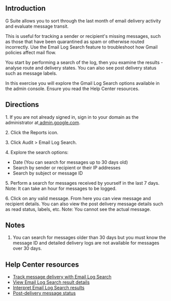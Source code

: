 ## Introduction

G Suite allows you to sort through the last month of email delivery activity and evaluate message transit.

This is useful for tracking a sender or recipient's missing messages, such as those that have been quarantined as spam or otherwise routed incorrectly. Use the Email Log Search feature to troubleshoot how Gmail policies affect mail flow.

You start by performing a search of the log, then you examine the results - analyse route and delivery states. You can also see post delivery status such as message labels.

In this exercise you will explore the Gmail Log Search options available in the admin console. Ensure you read the Help Center resources.

## Directions

1\. If you are not already signed in, sign in to your domain as the administrator at[ admin.google.com](https://admin.google.com/).

2\. Click the Reports icon.

3\. Click Audit > Email Log Search.

4\. Explore the search options:

-   Date (You can search for messages up to 30 days old)
-   Search by sender or recipient or their IP addresses
-   Search by subject or message ID

5\. Perform a search for messages received by yourself in the last 7 days. Note: It can take an hour for messages to be logged.

6\. Click on any valid message. From here you can view message and recipient details. You can also view the post delivery message details such as read status, labels, etc. Note: You cannot see the actual message.

## Notes

1.  You can search for messages older than 30 days but you must know the message ID and detailed delivery logs are not available for messages over 30 days.

## Help Center resources

-   [Track message delivery with Email Log Search](https://support.google.com/a/answer/2618874 "Track message delivery with Email Log Search")
-   [View Email Log Search result details](https://support.google.com/a/answer/2618876 "View Email Log Search result details")
-   [Interpret Email Log Search results](https://support.google.com/a/answer/2623280 "Interpret Email Log Search results")
-   [Post-delivery message status](https://support.google.com/a/answer/2623280#post-delivery "Post-delivery message status")
